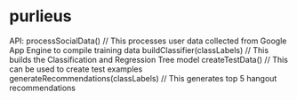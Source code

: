 purlieus
========

API:
processSocialData()  	// This processes user data collected from Google App Engine to compile training data
buildClassifier(classLabels)	// This builds the Classification and Regression Tree model
createTestData()		// This can be used to create test examples
generateRecommendations(classLabels) // This generates top 5 hangout recommendations